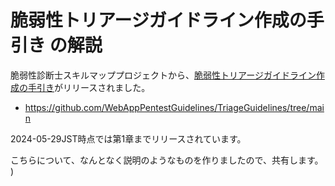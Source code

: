 # 脆弱性トリアージガイドライン作成の手引き の解説

脆弱性診断士スキルマッププロジェクトから、[脆弱性トリアージガイドライン作成の手引き](https://github.com/WebAppPentestGuidelines/TriageGuidelines/tree/main)がリリースされました。
- https://github.com/WebAppPentestGuidelines/TriageGuidelines/tree/main

2024-05-29JST時点では第1章までリリースされています。

こちらについて、なんとなく説明のようなものを作りましたので、共有します。
)